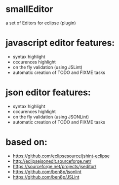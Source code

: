 # smallEditor
a set of Editors for eclipse (plugin)

# javascript editor features:
- syntax highlight
- occurences highlight
- on the fly validation (using JSLint)
- automatic creation of TODO and FIXME tasks

# json editor features:
- syntax highlight
- occurences highlight
- on the fly validation (using JSONLint)
- automatic creation of TODO and FIXME tasks

# based on:
- https://github.com/eclipsesource/jshint-eclipse
- http://eclipsejsonedit.sourceforge.net/
- https://sourceforge.net/projects/jseditor/
- https://github.com/ben8p/jsonlint
- https://github.com/ben8p/JSLint